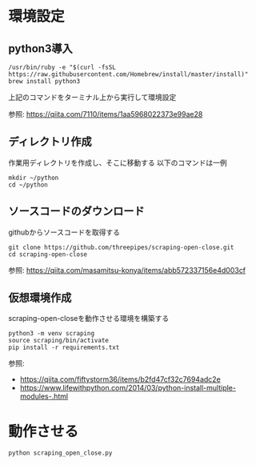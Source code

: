 # 環境設定

## python3導入

```commandline
/usr/bin/ruby -e "$(curl -fsSL https://raw.githubusercontent.com/Homebrew/install/master/install)"
brew install python3
```

上記のコマンドをターミナル上から実行して環境設定

参照: https://qiita.com/7110/items/1aa5968022373e99ae28

## ディレクトリ作成

作業用ディレクトリを作成し、そこに移動する
以下のコマンドは一例

```commandline
mkdir ~/python
cd ~/python
```

## ソースコードのダウンロード

githubからソースコードを取得する

```commandline
git clone https://github.com/threepipes/scraping-open-close.git
cd scraping-open-close
```

参照: https://qiita.com/masamitsu-konya/items/abb572337156e4d003cf


## 仮想環境作成

scraping-open-closeを動作させる環境を構築する

```commandline
python3 -m venv scraping
source scraping/bin/activate
pip install -r requirements.txt
```

参照: 
- https://qiita.com/fiftystorm36/items/b2fd47cf32c7694adc2e
- https://www.lifewithpython.com/2014/03/python-install-multiple-modules-.html

# 動作させる

```commandline
python scraping_open_close.py
```
